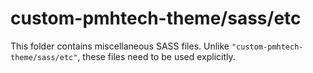 # custom-pmhtech-theme/sass/etc

This folder contains miscellaneous SASS files. Unlike `"custom-pmhtech-theme/sass/etc"`, these files
need to be used explicitly.
